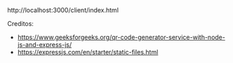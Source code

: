 

http://localhost:3000/client/index.html

Creditos:
- https://www.geeksforgeeks.org/qr-code-generator-service-with-node-js-and-express-js/
- https://expressjs.com/en/starter/static-files.html
